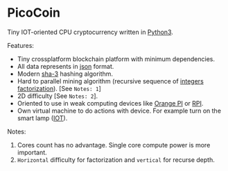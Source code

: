 # PicoCoin
Tiny IOT-oriented CPU cryptocurrency written in [Python3](https://www.python.org/).

Features:
* Tiny crossplatform blockchain platform with minimum dependencies.
* All data represents in [json](https://en.wikipedia.org/wiki/JSON) format.
* Modern [sha-3](https://en.wikipedia.org/wiki/SHA-3) hashing algorithm.
* Hard to parallel mining algorithm (recursive sequence of [integers factorization](https://en.wikipedia.org/wiki/Integer_factorization)). [See `Notes: 1`]
* 2D difficulty [See `Notes: 2`].
* Oriented to use in weak computing devices like [Orange PI](http://www.orangepi.org/orangepizero/) or [RPI](https://www.raspberrypi.org/).
* Own virtual machine to do actions with device. For example turn on the smart lamp ([IOT](https://en.wikipedia.org/wiki/Internet_of_things)).

Notes:
1. Cores count has no advantage. Single core compute power is more important.
2. `Horizontal` difficulty for factorization and `vertical` for recurse depth.
